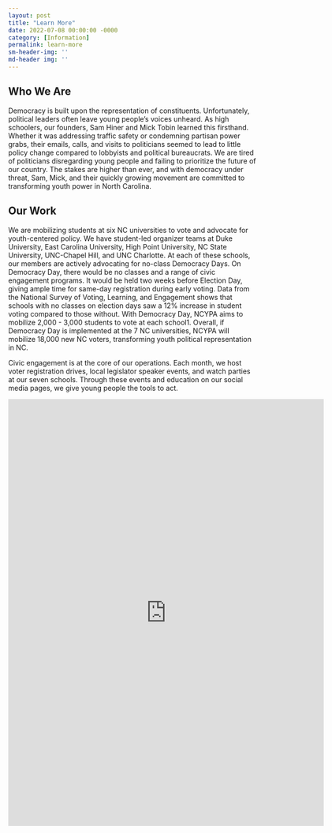 ```yaml
---
layout: post
title: "Learn More"
date: 2022-07-08 00:00:00 -0000
category: [Information]
permalink: learn-more
sm-header-img: ''
md-header img: ''
---
```


## Who We Are

Democracy is built upon the representation of constituents. Unfortunately, political leaders often leave young people’s voices unheard. As high schoolers, our founders, Sam Hiner and Mick Tobin learned this firsthand. Whether it was addressing traffic safety or condemning partisan power grabs, their emails, calls, and visits to politicians seemed to lead to little policy change compared to lobbyists and political bureaucrats. We are tired of politicians disregarding young people and failing to prioritize the future of our country. The stakes are higher than ever, and with democracy under threat, Sam, Mick, and their quickly growing movement are committed to transforming youth power in North Carolina. 

## Our Work

We are mobilizing students at six NC universities to vote and advocate for youth-centered policy. We have student-led organizer teams at Duke University, East Carolina University, High Point University, NC State University, UNC-Chapel Hill, and UNC Charlotte. At each of these schools, our members are actively advocating for no-class Democracy Days. On Democracy Day, there would be no classes and a range of civic engagement programs. It would be held two weeks before Election Day, giving ample time for same-day registration during early voting. Data from the National Survey of Voting, Learning, and Engagement shows that schools with no classes on election days saw a 12% increase in student voting compared to those without. With Democracy Day, NCYPA aims to mobilize 2,000 - 3,000 students to vote at each school1. Overall, if Democracy Day is implemented at the 7 NC universities, NCYPA will mobilize 18,000 new NC voters, transforming youth political representation in NC. 

Civic engagement is at the core of our operations. Each month, we host voter registration drives, local legislator speaker events, and watch parties at our seven schools. Through these events and education on our social media pages, we give young people the tools to act.


<iframe src="https://docs.google.com/forms/d/e/1FAIpQLSdirKg5havotWp2KCw5m9nAfdApCesO9lVnJ5zc8SwXRuffxA/viewform?embedded=true" width="640" height="865" frameborder="0" marginheight="0" marginwidth="0">Loading…</iframe>

<!--
## Stay Up to Date
Sign up for our newsletter for updates on our work, petitions and protests you can support, and voting information.

<form class="rendered-form" action="https://docs.google.com/forms/u/0/d/e/1FAIpQLSdirKg5havotWp2KCw5m9nAfdApCesO9lVnJ5zc8SwXRuffxA/formResponse"  method="post" target="hidden_iframe" onsubmit="submitted=true;">
    <div class="row">
        <div class="formbuilder-text form-group field-entry-273742155 col-xs-12 col-md-5">
            <label for="entry-273742155" class="formbuilder-text-label">First Name
                <span class="formbuilder-required">*</span></label>
            <input type="text" class="form-control" name="entry.273742155" access="false" id="entry-273742155" required="required" aria-required="true">
        </div>
        <div class="formbuilder-text form-group field-entry-439177223 col-xs-12 col-md-5 col-md-offset-2">
            <label for="entry-439177223" class="formbuilder-text-label">Last Name
                <span class="formbuilder-required">*</span></label>
            <input type="text" class="form-control" name="entry.439177223" access="false" id="entry-439177223" required="required" aria-required="true">
        </div>
    </div>
    <div class="formbuilder-text form-group field-entry-1357238476 col-xs-12">
        <label for="entry-1357238476" class="formbuilder-text-label">Email<span class="formbuilder-required">*</span></label>
        <input type="text" class="form-control" name="entry.1357238476" access="false" id="entry-1357238476" required="required" aria-required="true">
    </div>
    <div class="formbuilder-text form-group field-entry-1357718099 col-xs-12">
        <label for="entry-1357718099" class="formbuilder-text-label">Phone Number
        </label>
        <input type="text" class="form-control" name="entry.1357718099" access="false" id="entry-1357718099">
    </div>
    <div class="formbuilder-button form-group field-button-1657311047983">
        <div class="wrapper">
            <button type="submit" class="button btn-default btn" name="button-1657311047983" access="false" style="default" id="button-1657311047983">Sign Up</button>
        </div>
    </div>
</form>

<script type="text/javascript">var submitted=false;</script>
<iframe name="hidden_iframe" id="hidden_iframe" style="display:none;" onload="if(submitted)  {window.location='{{ site.url }}{{ page.url }}';}"></iframe>-->